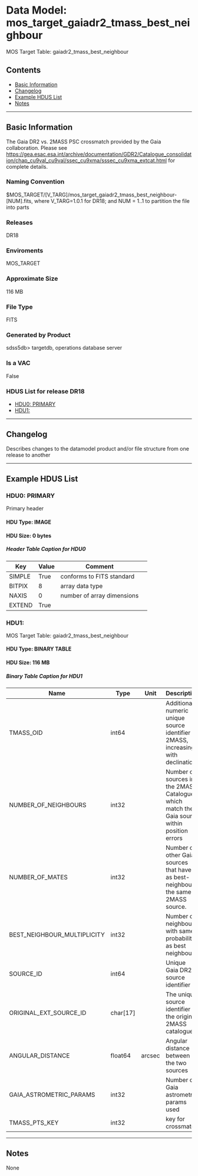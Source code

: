 # Data Model: mos_target_gaiadr2_tmass_best_neighbour


MOS Target Table: gaiadr2_tmass_best_neighbour


## Contents
- [Basic Information](#basic-information)
- [Changelog](#changelog)
- [Example HDUS List](#example-hdus-list)
- [Notes](#notes)

---

## Basic Information
The Gaia DR2 vs. 2MASS PSC crossmatch provided by the Gaia collaboration. Please see https://gea.esac.esa.int/archive/documentation/GDR2/Catalogue_consolidation/chap_cu9val_cu9val/ssec_cu9xma/sssec_cu9xma_extcat.html for complete details.

### Naming Convention
$MOS_TARGET/[V_TARG]/mos_target_gaiadr2_tmass_best_neighbour-[NUM].fits, where V_TARG=1.0.1 for DR18; and NUM = 1..1 to partition the file into parts

### Releases
DR18

### Enviroments
MOS_TARGET

### Approximate Size
116 MB

### File Type
FITS

### Generated by Product
sdss5db> targetdb, operations database server

### Is a VAC
False

### HDUS List for release DR18
  - [HDU0: PRIMARY](#hdu0-primary)
  - [HDU1: ](#hdu1)

---

## Changelog
Describes changes to the datamodel product and/or file structure from one release to another

---
## Example HDUS List

### HDU0: PRIMARY
Primary header

#### HDU Type: IMAGE
#### HDU Size:  0 bytes

##### Header Table Caption for HDU0
Key | Value | Comment | |
| --- | --- | --- | --- |
| SIMPLE | True | conforms to FITS standard |
| BITPIX | 8 | array data type |
| NAXIS | 0 | number of array dimensions |
| EXTEND | True |  |



### HDU1:
MOS Target Table: gaiadr2_tmass_best_neighbour

#### HDU Type: BINARY TABLE
#### HDU Size:  116 MB


##### Binary Table Caption for HDU1
Name | Type | Unit | Description |
| --- | --- | --- | --- |
 | TMASS_OID | int64 |  | Additional numeric unique source identifier of 2MASS, increasing with declination |
 | NUMBER_OF_NEIGHBOURS | int32 |  | Number of sources in the 2MASS Catalogue which match the Gaia source within position errors |
 | NUMBER_OF_MATES | int32 |  | Number of other Gaia sources that have as best-neighbour the same 2MASS source. |
 | BEST_NEIGHBOUR_MULTIPLICITY | int32 |  | Number of neighbours with same probability as best neighbour |
 | SOURCE_ID | int64 |  | Unique Gaia DR2 source identifier |
 | ORIGINAL_EXT_SOURCE_ID | char[17] |  | The unique source identifier in the original 2MASS catalogue |
 | ANGULAR_DISTANCE | float64 | arcsec | Angular distance between the two sources |
 | GAIA_ASTROMETRIC_PARAMS | int32 |  | Number of Gaia astrometric params used |
 | TMASS_PTS_KEY | int32 |  | key for crossmatch |



---
## Notes
None
